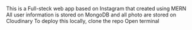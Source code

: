 This is a Full-steck web app based on Instagram that created using MERN 
All user information is stored on MongoDB and all photo are stored on Cloudinary 
To deploy this locally, clone the repo 
Open terminal
